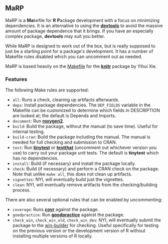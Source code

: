 ## MaRP

MaRP is a **Ma**kefile for **R** **P**ackage development with a focus on
minimizing dependencies. It is an alternative to using the
[**devtools**](https://devtools.r-lib.org/) to avoid the massive amount of
package dependence that it brings. If you have an especially complex package,
**devtools** may suit you better.

While MaRP is designed to work out of the box, but is really supposed to just be
a starting point for a package's development. It has a number of Makefile rules
disabled which you can uncomment out as needed.

MaRP is based heavily on the
[Makefile](https://github.com/yihui/knitr/blob/b5583696976d12ad7aa951c8c0916b6a3f56ce93/Makefile)
for the [**knitr**](https://yihui.org/knitr/) package by Yihui Xie.

### Features

The following Make rules are supported:

- `all`: Runs a check, cleaning up artifacts afterwards.
- `deps`: Install package dependencies. The `DEP_FIELDS` variable in the
  Makefile can be customized to determine which fields in DESCRIPTION are looked
  at; the default is Depends and Imports.
- `document`: Run [**roxygen2**](https://roxygen2.r-lib.org).
- `build`: Build the package, without the manual (to save time). Useful for
  internal testing.
- `build-cran`: Build the package including the manual. The manual is needed for
  full checking and submission to CRAN.
- `test`: Run [**tinytest**](https://github.com/markvanderloo/tinytest) or
  [**testthat**](https://testthat.r-lib.org) (uncomment out whichever version
  you use) to carry out your package unit tests. The default is **tinytest**
  which has no dependencies.
- `install`: Build (if necessary) and install the package locally.
- `check`: Build (if necessary) and perform a CRAN check on the package. Note
  that unlike `make all`, this does not clean up artifacts.
- `vignettes`: NYI, will eventually build just the vignettes.
- `clean`: NYI, will eventually remove artifacts from the checking/building
  process.

There are also several optional rules that can be enabled by uncommenting:

- `coverage`: Runs [**covr**](https://covr.r-lib.org) against the package.
- `goodpractice`: Run
  [**goodpractice**](http://mangothecat.github.io/goodpractice/) against the
  package.
- `check_win`, `check_win_old`, `check_win_dev`: NYI, will eventually submit the
  package to the [win-builder](https://win-builder.r-project.org) for checking.
  Useful specifically for testing on the previous version or the development
  version of R without installing multiple versions of R locally.
